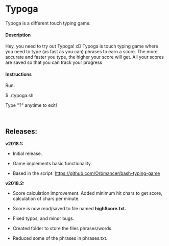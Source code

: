 Typoga
======

Typoga is a different touch typing game.

#### Description

Hey, you need to try out Typoga! xD Typoga is touch typing game where you need
to type (as fast as you can) phrases to earn a score. The more accurate and
faster you type, the higher your score will get. All your scores are saved so
that you can track your progress

#### Instructions

Run:

\$ ./typoga.sh

Type "?" anytime to exit!

 

Releases:
---------

**v2018.1:**

-   Initial release.

-   Game implements basic functionality.

-   Based in the script: https://github.com/Orbmancer/bash-typing-game

**v2018.2:**

-   Score calculation improvement. Added minimum hit chars to get score,
    calculation of chars per minute.

-   Score is now read/saved to file named **highScore.txt.**

-   Fixed typos, and minor bugs.

-   Created folder to store the files phrases/words.

-   Reduced some of the phrases in phrases.txt.
